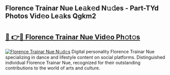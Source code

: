 ## Florence Trainar Nue Le𝚊k𝚎d N𝚞𝚍es - Part-TYd Photos Vid𝚎o Le𝚊ks Qgkm2

# <h2><a href="http://fb9tw6g.evod.top/?m=Florence+Trainar+Nue">🔗 👉🔴 Florence Trainar Nue Vid𝚎o Ph𝚘t𝚘s</a></h2>

[![Florence Trainar Nue N𝚞d𝚎s](https://i.imgur.com/8V9OHl7.gif)](http://fb9tw6g.evod.top/?m=Florence+Trainar+Nue)
Digital personality Florence Trainar Nue specializing in dance and lifestyle content on social platforms. Distinguished individual Florence Trainar Nue, recognized for their outstanding contributions to the world of arts and culture. 
